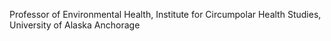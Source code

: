 Professor of Environmental Health, 
Institute for Circumpolar Health Studies, 
University of Alaska Anchorage

